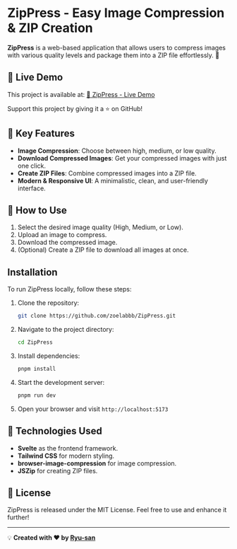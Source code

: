 # ZipPress - Easy Image Compression & ZIP Creation

**ZipPress** is a web-based application that allows users to compress images with various quality levels and package them into a ZIP file effortlessly. 🚀

## 🔗 Live Demo

This project is available at:
[🔗 ZipPress - Live Demo](https://zip-press.vercel.app/)

Support this project by giving it a ⭐ on GitHub!

## 🌟 Key Features

- **Image Compression**: Choose between high, medium, or low quality.
- **Download Compressed Images**: Get your compressed images with just one click.
- **Create ZIP Files**: Combine compressed images into a ZIP file.
- **Modern & Responsive UI**: A minimalistic, clean, and user-friendly interface.

## 🚀 How to Use

1. Select the desired image quality (High, Medium, or Low).
2. Upload an image to compress.
3. Download the compressed image.
4. (Optional) Create a ZIP file to download all images at once.

## Installation

To run ZipPress locally, follow these steps:

1. Clone the repository:
   ```sh
   git clone https://github.com/zoelabbb/ZipPress.git
   ```
2. Navigate to the project directory:
   ```sh
   cd ZipPress
   ```
3. Install dependencies:
   ```sh
   pnpm install
   ```
4. Start the development server:
   ```sh
   pnpm run dev
   ```
5. Open your browser and visit `http://localhost:5173`

## 📌 Technologies Used

- **Svelte** as the frontend framework.
- **Tailwind CSS** for modern styling.
- **browser-image-compression** for image compression.
- **JSZip** for creating ZIP files.

## 🐜 License

ZipPress is released under the MIT License. Feel free to use and enhance it further!

---

💡 **Created with ❤️ by [Ryu-san](https://github.com/zoelabbb)**
